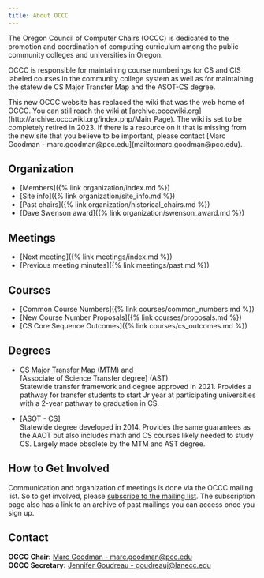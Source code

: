 ```yaml
---
title: About OCCC
---
```



The Oregon Council of Computer Chairs (OCCC) is dedicated to the promotion and coordination
of computing curriculum among the public community colleges and universities in Oregon.

OCCC is responsible for maintaining course numberings for CS and CIS labeled courses in
the community college system as well as for maintaining the statewide CS Major
Transfer Map and the ASOT-CS degree.

<div class="alert alert-warning" markdown="1">
This new OCCC website has replaced the wiki that was the web home of OCCC. You can still
reach the wiki at [archive.occcwiki.org](http://archive.occcwiki.org/index.php/Main_Page).
The wiki is set to be completely retired in 2023. If there is a resource on it that is
missing from the new site that you believe to be important, please contact
[Marc Goodman - marc.goodman@pcc.edu](mailto:marc.goodman@pcc.edu).
</div>

<div class="twocols"><section markdown="1">

## Organization

* [Members]({% link organization/index.md %})
* [Site info]({% link organization/site_info.md %})
* [Past chairs]({% link organization/historical_chairs.md %})
* [Dave Swenson award]({% link organization/swenson_award.md %})

## Meetings

* [Next meeting]({% link meetings/index.md %})
* [Previous meeting minutes]({% link meetings/past.md %})

</section><section markdown="1">

## Courses

* [Common Course Numbers]({% link courses/common_numbers.md %})
* [New Course Number Proposals]({% link courses/proposals.md %})
* [CS Core Sequence Outcomes]({% link courses/cs_outcomes.md %})

## Degrees

* [CS Major Transfer Map] (MTM) and  
  [Associate of Science Transfer degree]  (AST)  
  Statewide transfer framework and degree approved in 2021. Provides a pathway for transfer students
  to start Jr year at participating universities with a 2-year pathway to graduation in CS.

* [ASOT - CS]  
  Statewide degree developed in 2014. Provides the same guarantees as the AAOT but also includes math
  and CS courses likely needed to study CS. Largely made obsolete by the MTM and AST degree.

    [CS Major Transfer Map]:https://www.oregon.gov/highered/about/transfer/Documents/Transfer-Resources/Transfer%20MOUs/FINAL%20CS%20MOU%204.28.22.pdf


</section></div>

## How to Get Involved

Communication and organization of meetings is done via the OCCC mailing list. So to get involved, please [subscribe to the mailing list](https://it.engineering.oregonstate.edu/mailman/listinfo/occc). The subscription page also has a link to an archive of past mailings you can access once you sign up.

## Contact

**OCCC Chair:** [Marc Goodman - marc.goodman@pcc.edu](mailto:marc.goodman@pcc.edu)  
**OCCC Secretary:** [Jennifer Goudreau - goudreauj@lanecc.edu](mailto:goudreauj@lanecc.edu)
